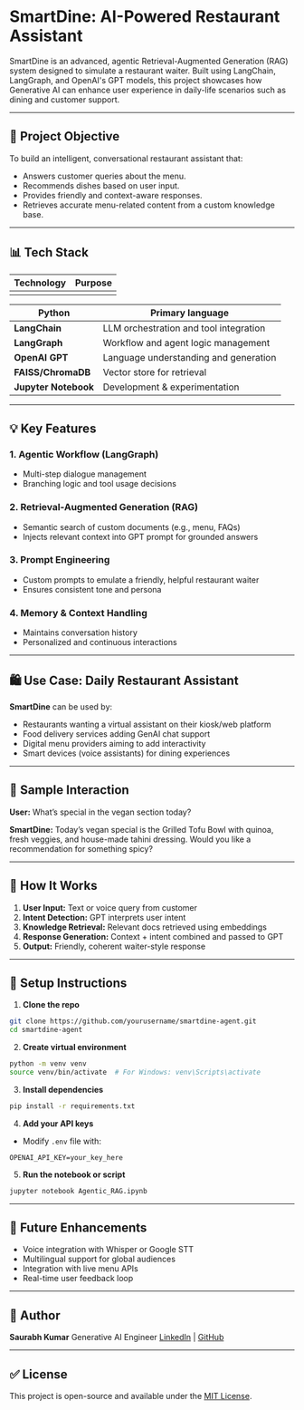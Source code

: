 # SmartDine: AI-Powered Restaurant Assistant

SmartDine is an advanced, agentic Retrieval-Augmented Generation (RAG) system designed to simulate a restaurant waiter. Built using LangChain, LangGraph, and OpenAI's GPT models, this project showcases how Generative AI can enhance user experience in daily-life scenarios such as dining and customer support.

---

## 🚀 Project Objective

To build an intelligent, conversational restaurant assistant that:

* Answers customer queries about the menu.
* Recommends dishes based on user input.
* Provides friendly and context-aware responses.
* Retrieves accurate menu-related content from a custom knowledge base.

---

## 📊 Tech Stack

| Technology | Purpose |
| ---------- | ------- |
|            |         |

| **Python**           | Primary language                       |
| -------------------- | -------------------------------------- |
| **LangChain**        | LLM orchestration and tool integration |
| **LangGraph**        | Workflow and agent logic management    |
| **OpenAI GPT**       | Language understanding and generation  |
| **FAISS/ChromaDB**   | Vector store for retrieval             |
| **Jupyter Notebook** | Development & experimentation          |

---

## 💡 Key Features

### 1. Agentic Workflow (LangGraph)

* Multi-step dialogue management
* Branching logic and tool usage decisions

### 2. Retrieval-Augmented Generation (RAG)

* Semantic search of custom documents (e.g., menu, FAQs)
* Injects relevant context into GPT prompt for grounded answers

### 3. Prompt Engineering

* Custom prompts to emulate a friendly, helpful restaurant waiter
* Ensures consistent tone and persona

### 4. Memory & Context Handling

* Maintains conversation history
* Personalized and continuous interactions

---

## 🛍️ Use Case: Daily Restaurant Assistant

**SmartDine** can be used by:

* Restaurants wanting a virtual assistant on their kiosk/web platform
* Food delivery services adding GenAI chat support
* Digital menu providers aiming to add interactivity
* Smart devices (voice assistants) for dining experiences

---

## 📅 Sample Interaction

**User:** What’s special in the vegan section today?

**SmartDine:** Today’s vegan special is the Grilled Tofu Bowl with quinoa, fresh veggies, and house-made tahini dressing. Would you like a recommendation for something spicy?

---

## 🔧 How It Works

1. **User Input:** Text or voice query from customer
2. **Intent Detection:** GPT interprets user intent
3. **Knowledge Retrieval:** Relevant docs retrieved using embeddings
4. **Response Generation:** Context + intent combined and passed to GPT
5. **Output:** Friendly, coherent waiter-style response

---

## 🔢 Setup Instructions

1. **Clone the repo**

```bash
git clone https://github.com/yourusername/smartdine-agent.git
cd smartdine-agent
```

2. **Create virtual environment**

```bash
python -m venv venv
source venv/bin/activate  # For Windows: venv\Scripts\activate
```

3. **Install dependencies**

```bash
pip install -r requirements.txt
```

4. **Add your API keys**

* Modify `.env` file with:

```
OPENAI_API_KEY=your_key_here
```

5. **Run the notebook or script**

```bash
jupyter notebook Agentic_RAG.ipynb
```

---

## 🚀 Future Enhancements

* Voice integration with Whisper or Google STT
* Multilingual support for global audiences
* Integration with live menu APIs
* Real-time user feedback loop

---

## 👥 Author

**Saurabh Kumar**
Generative AI Engineer
[LinkedIn](https://www.linkedin.com/in/saurabh-kumar-7a92a616b/) | [GitHub](https://github.com/Raj-saurabh)

---

## ✅ License

This project is open-source and available under the [MIT License](LICENSE).
